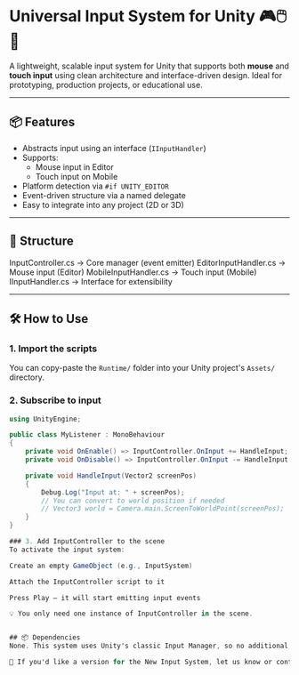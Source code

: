 # Universal Input System for Unity 🎮🖱️📱

A lightweight, scalable input system for Unity that supports both **mouse** and **touch input** using clean architecture and interface-driven design. Ideal for prototyping, production projects, or educational use.

---

## 📦 Features

- Abstracts input using an interface (`IInputHandler`)
- Supports:
  - Mouse input in Editor
  - Touch input on Mobile
- Platform detection via `#if UNITY_EDITOR`
- Event-driven structure via a named delegate
- Easy to integrate into any project (2D or 3D)

---

## 🧱 Structure

InputController.cs → Core manager (event emitter)
EditorInputHandler.cs → Mouse input (Editor)
MobileInputHandler.cs → Touch input (Mobile)
IInputHandler.cs → Interface for extensibility

---

## 🛠️ How to Use

### 1. Import the scripts

You can copy-paste the `Runtime/` folder into your Unity project's `Assets/` directory.

### 2. Subscribe to input

```csharp
using UnityEngine;

public class MyListener : MonoBehaviour
{
    private void OnEnable() => InputController.OnInput += HandleInput;
    private void OnDisable() => InputController.OnInput -= HandleInput;

    private void HandleInput(Vector2 screenPos)
    {
        Debug.Log("Input at: " + screenPos);
        // You can convert to world position if needed
        // Vector3 world = Camera.main.ScreenToWorldPoint(screenPos);
    }
}

### 3. Add InputController to the scene
To activate the input system:

Create an empty GameObject (e.g., InputSystem)

Attach the InputController script to it

Press Play — it will start emitting input events

💡 You only need one instance of InputController in the scene.


## 📦 Dependencies
None. This system uses Unity's classic Input Manager, so no additional packages are required.

🔁 If you'd like a version for the New Input System, let us know or contribute via pull request.